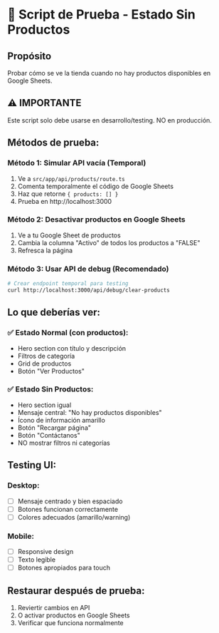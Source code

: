 # 🧪 Script de Prueba - Estado Sin Productos

## Propósito
Probar cómo se ve la tienda cuando no hay productos disponibles en Google Sheets.

## ⚠️ IMPORTANTE
Este script solo debe usarse en desarrollo/testing. NO en producción.

## Métodos de prueba:

### Método 1: Simular API vacía (Temporal)
1. Ve a `src/app/api/products/route.ts`
2. Comenta temporalmente el código de Google Sheets
3. Haz que retorne `{ products: [] }`
4. Prueba en http://localhost:3000

### Método 2: Desactivar productos en Google Sheets
1. Ve a tu Google Sheet de productos
2. Cambia la columna "Activo" de todos los productos a "FALSE"
3. Refresca la página

### Método 3: Usar API de debug (Recomendado)
```bash
# Crear endpoint temporal para testing
curl http://localhost:3000/api/debug/clear-products
```

## Lo que deberías ver:

### ✅ Estado Normal (con productos):
- Hero section con título y descripción
- Filtros de categoría
- Grid de productos
- Botón "Ver Productos"

### ✅ Estado Sin Productos:
- Hero section igual
- Mensaje central: "No hay productos disponibles"
- Ícono de información amarillo
- Botón "Recargar página"
- Botón "Contáctanos"
- NO mostrar filtros ni categorías

## Testing UI:

### Desktop:
- [ ] Mensaje centrado y bien espaciado
- [ ] Botones funcionan correctamente
- [ ] Colores adecuados (amarillo/warning)

### Mobile:
- [ ] Responsive design
- [ ] Texto legible
- [ ] Botones apropiados para touch

## Restaurar después de prueba:
1. Reviertir cambios en API
2. O activar productos en Google Sheets
3. Verificar que funciona normalmente

